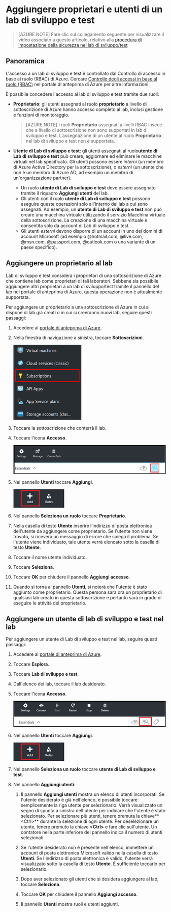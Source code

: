 <properties
	pageTitle="Aggiungere proprietari e utenti di un lab di sviluppo/test | Microsoft Azure"
	description="Aggiungere in modo sicuro un utente che non è incluso nella sottoscrizione del lab di sviluppo/test di Azure."
	services="devtest-lab,virtual-machines"
	documentationCenter="na"
	authors="tomarcher"
	manager="douge"
	editor=""/>

<tags
	ms.service="devtest-lab"
	ms.workload="na"
	ms.tgt_pltfrm="na"
	ms.devlang="na"
	ms.topic="article"
	ms.date="02/18/2016"
	ms.author="tarcher"/>

# Aggiungere proprietari e utenti di un lab di sviluppo e test

> [AZURE.NOTE] Fare clic sul collegamento seguente per visualizzare il video associato a questo articolo, relativo alla [procedura di impostazione della sicurezza nel lab di sviluppo/test](/documentation/videos/how-to-set-security-in-your-devtest-lab)

## Panoramica

L'accesso a un lab di sviluppo e test è controllato dal Controllo di accesso in base al ruolo (RBAC) di Azure. Cercare [Controllo degli accessi in base al ruolo (RBAC)](https://azure.microsoft.com/searchresults?query=Role%20Based%20Access%20Control%20%28RBAC%29) nel portale di anteprima di Azure per altre informazioni.

È possibile concedere l'accesso al lab di sviluppo e test tramite due ruoli:

 - **Proprietario**: gli utenti assegnati al ruolo **proprietario** a livello di sottoscrizione di Azure hanno accesso completo al lab, inclusi gestione e funzioni di monitoraggio.

     > [AZURE.NOTE] I ruoli **Proprietario** assegnati a livelli RBAC invece che a livello di sottoscrizione non sono supportati in lab di sviluppo e test. L’assegnazione di un utente al ruolo **Proprietario** nel lab di sviluppo e test non è supportata.

 -  **Utente di Lab di sviluppo e test**: gli utenti assegnati al ruolo**utente di Lab di sviluppo e test** può creare, aggiornare ed eliminare le macchine virtuali nel lab specificato. Gli utenti possono essere *interni* (un membro di Azure Active Directory per la sottoscrizione), o *esterni* (un utente che non è un membro di Azure AD, ad esempio un membro di un'organizzazione partner).
	-  Un ruolo **utente di Lab di sviluppo e test** deve essere assegnato tramite il riquadro **Aggiungi utenti** del lab.
	-  Gli utenti con il ruolo **utente di Lab di sviluppo e test** possono eseguire queste operazioni solo all'interno del lab a cui sono assegnati. Ad esempio, un **utente di Lab di sviluppo e test** non può creare una macchina virtuale utilizzando il servizio Macchina virtuale della sottoscrizione. La creazione di una macchina virtuale è consentita solo da account di Lab di sviluppo e test.
	- Gli utenti *esterni* devono disporre di un account in uno dei domini di account Microsoft (ad esempio @hotmail.com, @live.com, @msn.com, @passport.com, @outlook.com o una variante di un paese specifico).

## Aggiungere un proprietario al lab

Lab di sviluppo e test considera i proprietari di una sottoscrizione di Azure che contiene lab come proprietari di tali laboratori. Sebbene sia possibile aggiungere altri proprietari a un lab di sviluppo/test tramite il pannello del lab nel portale di anteprima di Azure, questa operazione non è attualmente supportata.

Per aggiungere un proprietario a una sottoscrizione di Azure in cui si dispone di lab già creati o in cui si creeranno nuovi lab, seguire questi passaggi:

1. Accedere al [portale di anteprima di Azure](https://portal.azure.com).

1. Nella finestra di navigazione a sinistra, toccare **Sottoscrizioni**.

	![Collegamento a sottoscrizioni](./media/devtest-lab-add-devtest-user/subscriptions.png)
	
1. Toccare la sottoscrizione che conterrà il lab.

1. Toccare l’icona **Accesso**.

	![Utenti di accesso](./media/devtest-lab-add-devtest-user/access-users.png)

1. Nel pannello **Utenti** toccare **Aggiungi**.

	![Add user](./media/devtest-lab-add-devtest-user/devtest-users-blade.png)

1. Nel pannello **Seleziona un ruolo** toccare **Proprietario**.

1. Nella casella di testo **Utente** inserire l’indirizzo di posta elettronica dell'utente da aggiungere come proprietario. Se l'utente non viene trovato, si riceverà un messaggio di errore che spiega il problema. Se l'utente viene individuato, tale utente verrà elencato sotto la casella di testo **Utente**.

1. Toccare il nome utente individuato.

1. Toccare **Seleziona**.

1. Toccare **OK** per chiudere il pannello **Aggiungi accesso**.

1. Quando si torna al pannello **Utenti**, si noterà che l'utente è stato aggiunto come proprietario. Questa persona sarà ora un proprietario di qualsiasi lab creato in questa sottoscrizione e pertanto sarà in grado di eseguire le attività del proprietario.

## Aggiungere un utente di lab di sviluppo e test nel lab

Per aggiungere un utente di Lab di sviluppo e test nel lab, seguire questi passaggi:

1. Accedere al [portale di anteprima di Azure](https://portal.azure.com).

1. Toccare **Esplora**.

1. Toccare **Lab di sviluppo e test**.

1. Dall'elenco dei lab, toccare il lab desiderato.

1. Toccare l’icona **Accesso**.

	![Accesso utente](./media/devtest-lab-add-devtest-user/devtest-lab-home-blade.png)

1. Nel pannello **Utenti** toccare **Aggiungi**.

	![Add user](./media/devtest-lab-add-devtest-user/devtest-users-blade.png)

1. Nel pannello **Seleziona un ruolo** toccare **utente di Lab di sviluppo e test**.

1. Nel pannello **Aggiungi utenti**:

	1. Il pannello **Aggiungi utenti** mostra un elenco di utenti incorporati. Se l'utente desiderato è già nell'elenco, è possibile toccare semplicemente la riga utente per selezionarlo. Verrà visualizzato un segno di spunta a sinistra dell'utente per indicare che l'utente è stato selezionato. Per selezionare più utenti, tenere premuta la chiave**&lt;Ctrl>** durante la selezione di ogni utente. Per deselezionare un utente, tenere premuto la chiave **&lt;Ctrl>** e fare clic sull'utente. Un contatore nella parte inferiore del pannello indica il numero di utenti selezionati.

	1. Se l'utente desiderato non è presente nell'elenco, immettere un account di posta elettronica Microsoft valido nella casella di testo **Utenti**. Se l'indirizzo di posta elettronica è valido, l'utente verrà visualizzato sotto la casella di testo **Utente**. È sufficiente toccarlo per selezionarlo.

	1. Dopo aver selezionato gli utenti che si desidera aggiungere al lab, toccare **Seleziona**.

	1. Toccare **OK** per chiudere il pannello **Aggiungi accesso**.

	1. Il pannello **Utenti** mostra ruoli e utenti aggiunti.

<!---HONumber=AcomDC_0224_2016-->